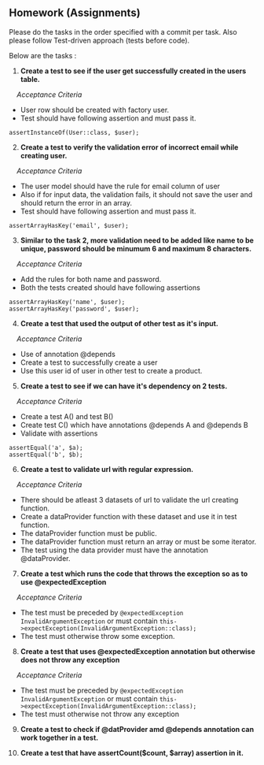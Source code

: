## Homework (Assignments)

Please do the tasks in the order specified with a commit per task. Also please follow Test-driven approach (tests before code).

Below are the tasks : 

1. **Create a test to see if the user get successfully created in the users table.**

 &nbsp; &nbsp; *Acceptance Criteria*

- User row should be created with factory user.
- Test should have following assertion and must pass it.

```
assertInstanceOf(User::class, $user);
```

2. **Create a test to verify the validation error of incorrect email while creating user.**

 &nbsp; &nbsp; *Acceptance Criteria*

- The user model should have the rule for email column of user
- Also if for input data, the validation fails, it should not save the user and should return the error in an array.
- Test should have following assertion and must pass it.

```
assertArrayHasKey('email', $user);
```

3. **Similar to the task 2, more validation need to be added like name to be unique, password should be minumum 6 and maximum 8 characters.**

 &nbsp; &nbsp; *Acceptance Criteria*

- Add the rules for both name and password.
- Both the tests created should have following assertions

```
assertArrayHasKey('name', $user);
assertArrayHasKey('password', $user);
```

4. **Create a test that used the output of other test as it's input.**

 &nbsp; &nbsp; *Acceptance Criteria*

- Use of annotation @depends
- Create a test to successfully create a user
- Use this user id of user in other test to create a product.

5. **Create a test to see if we can have it's dependency on 2 tests.**

 &nbsp; &nbsp; *Acceptance Criteria*

- Create a test A() and test B()
- Create test C() which have annotations @depends A and @depends B
- Validate with assertions

```
assertEqual('a', $a);
assertEqual('b', $b);
```

6. **Create a test to validate url with regular expression.**

 &nbsp; &nbsp; *Acceptance Criteria*

- There should be atleast 3 datasets of url to validate the url creating function.
- Create a dataProvider function with these dataset and use it in test function.
- The dataProvider function must be public.
- The dataProvider function must return an array or must be some iterator.
- The test using the data provider must have the annotation @dataProvider.

7. **Create a test which runs the code that throws the exception so as to use @expectedException**

 &nbsp; &nbsp; *Acceptance Criteria*

- The test must be preceded by `@expectedException InvalidArgumentException`
 or must contain `this->expectException(InvalidArgumentException::class);`
- The test must otherwise throw some exception.

8. **Create a test that uses @expectedException annotation but otherwise does not throw any exception**

 &nbsp; &nbsp; *Acceptance Criteria*
 
- The test must be preceded by `@expectedException InvalidArgumentException`
 or must contain `this->expectException(InvalidArgumentException::class);`
- The test must otherwise not throw any exception

9. **Create a test to check if @datProvider amd @depends annotation can work together in a test.**

10. **Create a test that have assertCount($count, $array) assertion in it.**

